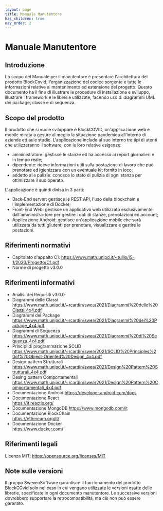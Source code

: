 ```yaml
---
layout: page
title: Manuale Manutentore
has_children: true
nav_order: 2
---
```


# Manuale Manutentore

## Introduzione

Lo scopo del Manuale per il manutentore è presentare l'architettura del prodotto BlockCovid, l'organizzazione del codice sorgente e tutte le informazioni relative al mantenimento ed estensione del progetto.
Questo documento ha il fine di illustrare le procedure di installazione e sviluppo, illustrare i framework e le librerie utilizzate, facendo uso di diagrammi UML dei package, classe e di sequenza.

## Scopo del prodotto

Il prodotto che si vuole sviluppare è BlockCOVID, un'applicazione web e mobile mirata a gestire al meglio la situazione pandemica all'interno di aziende ed aule studio. L'applicazione include al suo interno tre tipi di utenti che utilizzeranno il software, con le loro relative esigenze:

- amministratore: gestisce le stanze ed ha accesso ai report giornalieri e in tempo reale;
- dipendente: riceve informazioni utili sulla postazione di lavoro che può prenotare ed igienizzare con un eventuale kit fornito in loco;
- addetto alle pulizie: conosce lo stato di pulizia di ogni stanza per ottimizzare il suo operato.

L'applicazione è quindi divisa in 3 parti:

- Back-End server: gestisce le REST API, l'uso della blockchain e l'implementazione di Docker;
- Front-End Web: gestisce un applicativo web utilizzato esclusivamente dall'amministra-tore per gestire i dati di stanze, prenotazioni ed account;
- Applicazione Android: gestisce un'applicazione mobile che sarà utilizzata da tutti gliutenti per prenotare, visualizzare e gestire le postazioni.


## Riferimenti normativi
* Capitolato d'appalto C1:
https://www.math.unipd.it/~tullio/IS-1/2020/Progetto/C1.pdf
* Norme di progetto v3.0.0

## Riferimenti informativi
* Analisi dei Requisiti v3.0.0
* Diagrammi delle Classi
https://www.math.unipd.it/~rcardin/swea/2021/Diagrammi%20delle%20Classi_4x4.pdf
* Diagrammi dei Package
https://www.math.unipd.it/~rcardin/swea/2021/Diagrammi%20dei%20Package_4x4.pdf
* Diagrammi di Sequenza
https://www.math.unipd.it/~rcardin/swea/2021/Diagrammi%20di%20Sequenza_4x4.pdf
* Principi di programmazione SOLID
https://www.math.unipd.it/~rcardin/swea/2021/SOLID%20Principles%20of%20Object-Oriented%20Design_4x4.pdf
* Design pattern Strutturali
https://www.math.unipd.it/~rcardin/swea/2021/Design%20Pattern%20Strutturali_4x4.pdf
* Desing pattern Comportamentali
https://www.math.unipd.it/~rcardin/swea/2021/Design%20Pattern%20Comportamentali_4x4.pdf
* Documentazione Android
https://developer.android.com/docs
* Documentazione React  
https://it.reactjs.org/
* Documentazione MongoDB
https://www.mongodb.com/it
* Documentazione BlockChain   
https://ethereum.org/it/
* Documentazione Docker     
https://www.docker.com/

## Riferimenti legali
Licenza MIT:
https://opensource.org/licenses/MIT

## Note sulle versioni
Il gruppo SwevenSoftware garantisce il funzionamento del prodotto BlockCOvid solo nel caso in cui vengano utilizzate le versioni esatte delle librerie, specificate in ogni documento manutentore.
Le successive versioni dovrebbero supportare la retrocompatibilità, ma ciò non può essere garantito.



